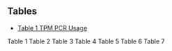 ## Tables

* [Table 1 TPM PCR Usage](3_TCG_Trusted_Boot_Chain_in_EDKII.md#tpm-pcr-usage)

Table 1
Table 2
Table 3
Table 4
Table 5
Table 6
Table 7
